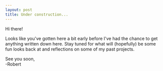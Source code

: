 ```yaml
---
layout: post
title: Under construction...
---
```


Hi there!

Looks like you've gotten here a bit early before I've had the chance to get
anything written down here. Stay tuned for what will (hopefully) be some
fun looks back at and reflections on some of my past projects.

See you soon,   
-Robert
